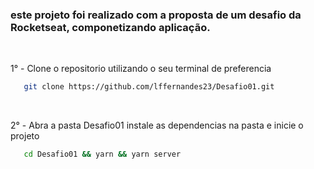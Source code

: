 <h3> este projeto foi realizado com a proposta de um desafio da Rocketseat, componetizando aplicação. </h3>
<br />
<p>1° - Clone o repositorio utilizando o seu terminal de preferencia</p>

```bash
   git clone https://github.com/lffernandes23/Desafio01.git
```

</br>

<p>2° - Abra a pasta Desafio01 instale as dependencias na pasta e inicie o projeto</p>

```bash
   cd Desafio01 && yarn && yarn server
```
